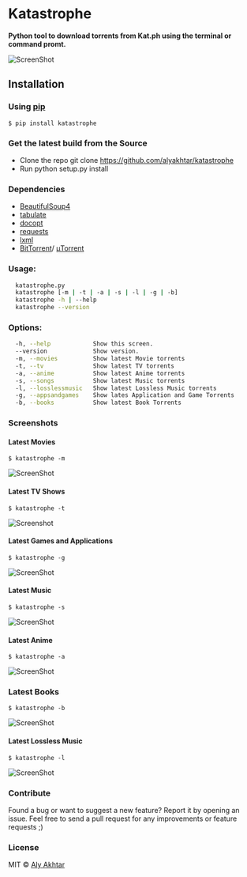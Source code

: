 # Katastrophe
**Python tool to download torrents from Kat.ph using the terminal or command promt.**

![ScreenShot](http://i.imgur.com/gVdTRPk.png)


## Installation

### Using [pip](https://pypi.python.org/pypi/pip/)

`$ pip install katastrophe`


### Get the latest build from the Source

* Clone the repo git clone https://github.com/alyakhtar/katastrophe
* Run python setup.py install


### Dependencies

* [BeautifulSoup4](https://pypi.python.org/pypi/beautifulsoup4/4.3.2)
* [tabulate](https://pypi.python.org/pypi/tabulate)
* [docopt](https://github.com/docopt/docopt)
* [requests](https://pypi.python.org/pypi/requests/)
* [lxml](https://pypi.python.org/pypi/lxml)
* [BitTorrent](https://www.bittorrent.com)/ [μTorrent](https://utorrent.com)


### Usage:
```sh
  katastrophe.py 
  katastrophe [-m | -t | -a | -s | -l | -g | -b]
  katastrophe -h | --help
  katastrophe --version
```

### Options:
```sh
  -h, --help            Show this screen.
  --version             Show version.
  -m, --movies          Show latest Movie torrents
  -t, --tv              Show latest TV torrents
  -a, --anime           Show latest Anime torrents
  -s, --songs           Show latest Music torrents
  -l, --losslessmusic   Show latest Lossless Music torrents
  -g, --appsandgames    Show lates Application and Game Torrents
  -b, --books           Show latest Book Torrents
```

### Screenshots


#### Latest Movies


`$ katastrophe -m`


![ScreenShot](http://i.imgur.com/sMbc4Pb.png)


#### Latest TV Shows



`$ katastrophe -t`


![Screenshot](http://i.imgur.com/NJKtGWH.png)


#### Latest Games and Applications


`$ katastrophe -g`


![ScreenShot](http://i.imgur.com/YSQoOpS.png)


#### Latest Music 


`$ katastrophe -s`


![ScreenShot](http://i.imgur.com/PXcGIEO.png)


#### Latest Anime


`$ katastrophe -a`


![ScreenShot](http://i.imgur.com/IVnSAs1.png)


### Latest Books


`$ katastrophe -b`


![ScreenShot](http://i.imgur.com/DDwqrZF.png)


#### Latest Lossless Music


`$ katastrophe -l`


![ScreenShot](http://i.imgur.com/tknw3Zt.png)


### Contribute

Found a bug or want to suggest a new feature? Report it by opening an issue. Feel free to send a pull request for any improvements or feature requests ;)


### License

MIT © [Aly Akhtar](https://github.com/alyakhtar)
